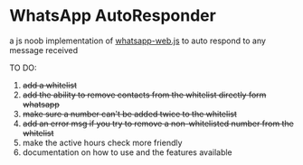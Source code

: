 # WhatsApp AutoResponder
a js noob implementation of [whatsapp-web.js](https://github.com/pedroslopez/whatsapp-web.js) to auto respond to any message received

TO DO:

 1. ~~add a whitelist~~
 2. ~~add the ability to remove contacts from the whitelist directly form whatsapp~~
 3. ~~make sure a number can't be added twice to the whitelist~~
 4. ~~add an error msg if you try to remove a non-whitelisted number from the whitelist~~
 5. make the active hours check more friendly
 6. documentation on how to use and the features available
